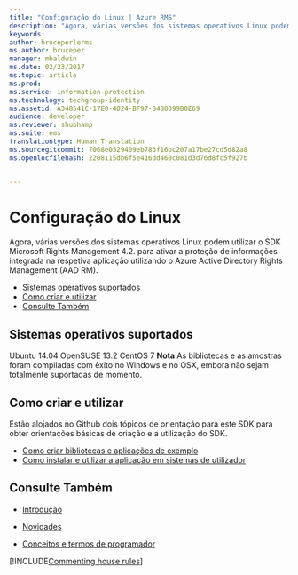 ```yaml
---
title: "Configuração do Linux | Azure RMS"
description: "Agora, várias versões dos sistemas operativos Linux podem utilizar o SDK Microsoft Rights Management 4.2."
keywords: 
author: bruceperlerms
ms.author: bruceper
manager: mbaldwin
ms.date: 02/23/2017
ms.topic: article
ms.prod: 
ms.service: information-protection
ms.technology: techgroup-identity
ms.assetid: A348541C-17E0-4024-BF97-84B0099B0E69
audience: developer
ms.reviewer: shubhamp
ms.suite: ems
translationtype: Human Translation
ms.sourcegitcommit: 7068e0529409eb783f16bc207a17be27cd5d82a8
ms.openlocfilehash: 2208115db6f5e416dd460c081d3d76d8fc5f927b


---
```


# <a name="linux-setup"></a>Configuração do Linux


Agora, várias versões dos sistemas operativos Linux podem utilizar o SDK Microsoft Rights Management 4.2. para ativar a proteção de informações integrada na respetiva aplicação utilizando o Azure Active Directory Rights Management (AAD RM).

-   [Sistemas operativos suportados](#supported-operating-systems)
-   [Como criar e utilizar](#how-to-build-and-use)
-   [Consulte Também](#see-also)

## <a name="supported-operating-systems"></a>Sistemas operativos suportados


Ubuntu 14.04 OpenSUSE 13.2 CentOS 7 **Nota** As bibliotecas e as amostras foram compiladas com êxito no Windows e no OSX, embora não sejam totalmente suportadas de momento.

 

## <a name="how-to-build-and-use"></a>Como criar e utilizar

Estão alojados no Github dois tópicos de orientação para este SDK para obter orientações básicas de criação e a utilização do SDK.

-   [Como criar bibliotecas e aplicações de exemplo](https://github.com/AzureAD/rms-sdk-for-cpp/blob/master/docs/how_to_build_it.md)
-   [Como instalar e utilizar a aplicação em sistemas de utilizador](https://github.com/AzureAD/rms-sdk-for-cpp/blob/master/docs/how_to_use_it.md)

## <a name="see-also"></a>Consulte Também

* [Introdução](get-started.md)

* [Novidades](release-notes.md)

* [Conceitos e termos de programador](core-concepts.md)

[!INCLUDE[Commenting house rules](../includes/houserules.md)]


<!--HONumber=Jan17_HO1-->


